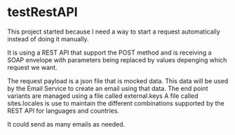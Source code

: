 # testRestAPI

This project started because I need a way to start a request automatically instead of doing it manually. 

It is using a REST API that support the POST method and is receiving a SOAP envelope with parameters being replaced by values depenging which request we want. 

The request payload is a json file that is mocked data. This data will be used by the Email Service to create an email using that data. 
The end point variants are managed using a file called external.keys
A file called sites.locales is use to maintain the different combinations supported by the REST API for languages and countries. 

It could send as many emails as needed. 
